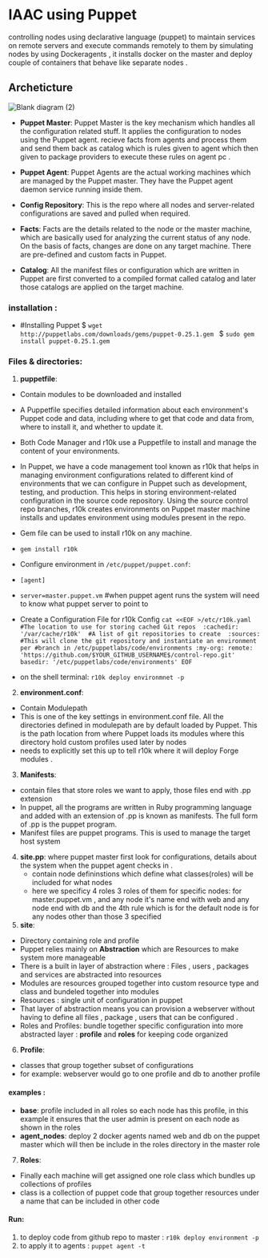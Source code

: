 # IAAC using Puppet
controlling nodes using declarative language (puppet) to maintain services on remote servers and execute commands remotely to them by simulating nodes by using Dockeragents , it installs docker on the master and deploy couple of containers that behave like separate nodes .
## Archeticture

![Blank diagram (2)](https://user-images.githubusercontent.com/68178003/101762719-74b77000-3ae6-11eb-91a1-632409354194.jpeg)

* **Puppet Master**:
Puppet Master is the key mechanism which handles all the configuration related stuff. It applies the configuration to nodes using the Puppet agent. recieve facts from agents and process them and send them back as catalog which is rules given to agent which then given to package providers to execute these rules on agent pc .

* **Puppet Agent**:
Puppet Agents are the actual working machines which are managed by the Puppet master. They have the Puppet agent daemon service running inside them.

* **Config Repository**:
This is the repo where all nodes and server-related configurations are saved and pulled when required.

* **Facts**:
Facts are the details related to the node or the master machine, which are basically used for analyzing the current status of any node. On the basis of facts, changes are done on any target machine. There are pre-defined and custom facts in Puppet.

* **Catalog**:
All the manifest files or configuration which are written in Puppet are first converted to a compiled format called catalog and later those catalogs are applied on the target machine.

### installation :

* #Installing Puppet 
$ `wget http://puppetlabs.com/downloads/gems/puppet-0.25.1.gem `
$ `sudo gem install puppet-0.25.1.gem `
### Files & directories:
1. **puppetfile**:
* Contain modules to be downloaded and installed
* A Puppetfile specifies detailed information about each environment's Puppet code and data, including where to get that code and data from, where to install it, and whether to update it.

* Both Code Manager and r10k use a Puppetfile to install and manage the content of your environments.
* In Puppet, we have a code management tool known as r10k that helps in managing environment configurations related to different kind of environments that we can configure in Puppet such as development, testing, and production. This helps in storing environment-related configuration in the source code repository. Using the source control repo branches, r10k creates environments on Puppet master machine installs and updates environment using modules present in the repo.

* Gem file can be used to install r10k on any machine.
* `gem install r10k`
* Configure environment in `/etc/puppet/puppet.conf`:
* `[agent]` 
* `server=master.puppet.vm` #when puppet agent runs the system will need to know what puppet server to point to
* Create a Configuration File for r10k Config
`cat <<EOF >/etc/r10k.yaml 
#The location to use for storing cached Git repos 
:cachedir: '/var/cache/r10k' 
#A list of git repositories to create 
:sources: 
#This will clone the git repository and instantiate an environment per
  #branch in /etc/puppetlabs/code/environments
  :my-org:
    remote: 'https://github.com/$YOUR_GITHUB_USERNAME$/control-repo.git'
    basedir: '/etc/puppetlabs/code/environments'
EOF`
* on the shell terminal: 
`r10k deploy environmnet -p`
2. **environment.conf**: 
* Contain Modulepath
* This is one of the key settings in environment.conf file. All the directories defined in modulepath are by default loaded by Puppet. This is the path location from where Puppet loads its modules where this directory hold custom profiles used later by nodes
* needs to explicitly set this up to tell r10k where it will deploy Forge modules .
3. **Manifests**: 
* contain files that store roles we want to apply, those files end with .pp extension
* In puppet, all the programs are written in Ruby programming language and added with an extension of .pp is known as manifests. The full form of .pp is the puppet program.
* Manifest files are puppet programs. This is used to manage the target host system
4. **site.pp**: where puppet master first look for configurations, details about the system when the puppet agent checks in . 
    * contain node defininstions which define what classes(roles) will be included for what nodes 
    * here we specificy 4 roles 3 roles of them for specific nodes: for master.puppet.vm , and any node it's name end with web and any node end with db and the 4th rule which is for the default node is for any nodes other than those 3 specified
5. **site**: 
* Directory containing role and profile
* Puppet relies mainly on **Abstraction** which are Resources to make system more manageable 
* There is a built in layer of abstraction where : Files , users , packages and services are abstracted into resources
* Modules are resources grouped together into custom resource type and class and bundeled together into modules
* Resources : single unit of configuration in puppet
* That layer of abstraction means you can provision a webserver without having to define all files , package , users that can be configured .
* Roles and Profiles:
bundle together specific configuration into more abstracted layer : **profile** and **roles** for keeping code organized
6. **Profile**: 
* classes that group together subset of configurations
* for example: webserver would go to one profile and db to another profile
#### examples :
* **base**: profile included in all roles so each node has this profile, in this example it ensures that the user admin is present on each node as shown in the roles
* **agent_nodes**: deploy 2 docker agents named web and db on the puppet master which will then be include in the roles directory in the master role 
7. **Roles**:
* Finally each machine will get assigned one role class which bundles up collections of profiles 
* class is a collection of puppet code that group together resources under a name that can be included in other code  
#### Run:
1. to deploy code from github repo to master : `r10k deploy environment -p`
2. to apply it to agents : `puppet agent -t`

